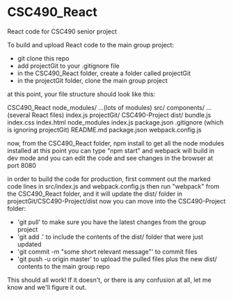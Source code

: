 # CSC490_React
React code for CSC490 senior project

To build and upload React code to the main group project:

- git clone this repo
- add projectGit to your .gitignore file
- in the CSC490_React folder, create a folder called projectGit
- in the projectGit folder, clone the main group project

at this point, your file structure should look like this:

CSC490_React
    node_modules/
        ...(lots of modules)
    src/
        components/
            ...(several React files)
        index.js
    projectGit/
        CSC490-Project
            dist/
                bundle.js
                index.css
                index.html
            node_modules
            index.js
            package.json
    .gitignore (which is ignoring projectGit)
    README.md
    package.json
    webpack.config.js

now, from the CSC490_React folder, npm install to get all the node modules installed
at this point you can type "npm start" and webpack will build in dev mode and you can edit the code and see changes in the browser at port 8080


in order to build the code for production, first comment out the marked code lines in src/index.js and webpack.config.js then run "webpack" from the CSC490_React folder, and it will update the dist/ folder in projectGit/CSC490-Project/dist
now you can move into the CSC490-Project folder:
   - 'git pull' to make sure you have the latest changes from the group project
   - 'git add .' to include the contents of the dist/ folder that were just updated
   - 'git commit -m "some short relevant message"' to commit files
   - 'git push -u origin master' to upload the pulled files plus the new dist/ contents to the main group repo

This should all work! If it doesn't, or there is any confusion at all, let me know and we'll figure it out.
